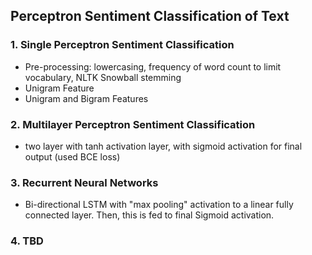 ## Perceptron Sentiment Classification of Text

### 1. Single Perceptron Sentiment Classification
- Pre-processing: lowercasing, frequency of word count to limit vocabulary, NLTK Snowball stemming
- Unigram Feature
- Unigram and Bigram Features


### 2. Multilayer Perceptron Sentiment Classification
- two layer with tanh activation layer, with sigmoid activation for final output (used BCE loss)

### 3. Recurrent Neural Networks
- Bi-directional LSTM with "max pooling" activation to a linear fully connected layer.  Then, this is fed to final Sigmoid activation.

### 4. TBD
